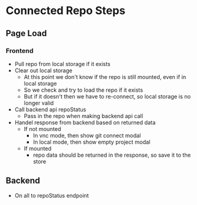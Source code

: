 # Connected Repo Steps

## Page Load

### Frontend

* Pull repo from local storage if it exists
* Clear out local storage
  * At this point we don't know if the repo is still mounted, even if in local storage
  * So we check and try to load the repo if it exists
  * But if it doesn't then we have to re-connect, so local storage is no longer valid
* Call backend api repoStatus
  * Pass in the repo when making backend api call
* Handel response from backend based on returned data
  * If not mounted
    * In vnc mode, then show git connect modal
    * In local mode, then show empty project modal
  * If mounted
    * repo data should be returned in the response, so save it to the store

## Backend

* On all to repoStatus endpoint
